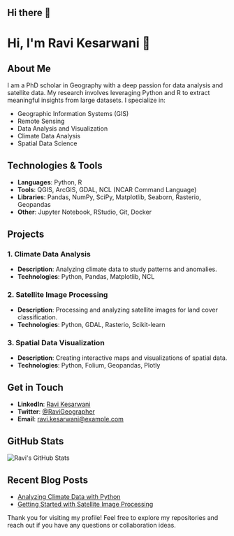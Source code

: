 ## Hi there 👋

<!--
**rkesharwanigeo/rkesharwanigeo** is a ✨ _special_ ✨ repository because its `README.md` (this file) appears on your GitHub profile.

Here are some ideas to get you started:

- 🔭 I’m currently working on ...
- 🌱 I’m currently learning ...
- 👯 I’m looking to collaborate on ...
- 🤔 I’m looking for help with ...
- 💬 Ask me about ...
- 📫 How to reach me: ...
- 😄 Pronouns: ...
- ⚡ Fun fact: ...
-->
# Hi, I'm Ravi Kesarwani 👋

## About Me

I am a PhD scholar in Geography with a deep passion for data analysis and satellite data. My research involves leveraging Python and R to extract meaningful insights from large datasets. I specialize in:

- Geographic Information Systems (GIS)
- Remote Sensing
- Data Analysis and Visualization
- Climate Data Analysis
- Spatial Data Science

## Technologies & Tools

- **Languages**: Python, R
- **Tools**: QGIS, ArcGIS, GDAL, NCL (NCAR Command Language)
- **Libraries**: Pandas, NumPy, SciPy, Matplotlib, Seaborn, Rasterio, Geopandas
- **Other**: Jupyter Notebook, RStudio, Git, Docker

## Projects

### 1. Climate Data Analysis
- **Description**: Analyzing climate data to study patterns and anomalies.
- **Technologies**: Python, Pandas, Matplotlib, NCL

### 2. Satellite Image Processing
- **Description**: Processing and analyzing satellite images for land cover classification.
- **Technologies**: Python, GDAL, Rasterio, Scikit-learn

### 3. Spatial Data Visualization
- **Description**: Creating interactive maps and visualizations of spatial data.
- **Technologies**: Python, Folium, Geopandas, Plotly

## Get in Touch

- **LinkedIn**: [Ravi Kesarwani](https://www.linkedin.com/in/ravi-kesarwani/)
- **Twitter**: [@RaviGeographer](https://twitter.com/RaviGeographer)
- **Email**: ravi.kesarwani@example.com

## GitHub Stats

![Ravi's GitHub Stats](https://github-readme-stats.vercel.app/api?username=ravi-kesarwani&show_icons=true&theme=radical)

## Recent Blog Posts

<!-- BLOG-POST-LIST:START -->
- [Analyzing Climate Data with Python](https://your-blog-link.com)
- [Getting Started with Satellite Image Processing](https://your-blog-link.com)
<!-- BLOG-POST-LIST:END -->

Thank you for visiting my profile! Feel free to explore my repositories and reach out if you have any questions or collaboration ideas.
